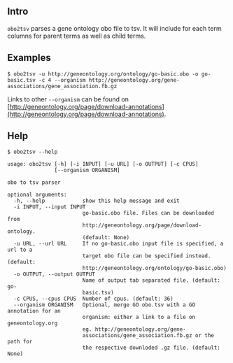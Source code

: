 ## Intro

`obo2tsv` parses a gene ontology obo file to tsv. It will include for each term columns for parent terms as well as child terms.

## Examples

```
$ obo2tsv -u http://geneontology.org/ontology/go-basic.obo -o go-basic.tsv -c 4 --organism http://geneontology.org/gene-associations/gene_association.fb.gz
```

Links to other `--organism` can be found on [http://geneontology.org/page/download-annotations](http://geneontology.org/page/download-annotations).

## Help

```
$ obo2tsv --help

usage: obo2tsv [-h] [-i INPUT] [-u URL] [-o OUTPUT] [-c CPUS]
               [--organism ORGANISM]

obo to tsv parser

optional arguments:
  -h, --help            show this help message and exit
  -i INPUT, --input INPUT
                        go-basic.obo file. Files can be downloaded from
                        http://geneontology.org/page/download-ontology.
                        (default: None)
  -u URL, --url URL     If no go-basic.obo input file is specified, a url to a
                        target obo file can be specified instead. (default:
                        http://geneontology.org/ontology/go-basic.obo)
  -o OUTPUT, --output OUTPUT
                        Name of output tab separated file. (default: go-
                        basic.tsv)
  -c CPUS, --cpus CPUS  Number of cpus. (default: 36)
  --organism ORGANISM   Optional, merge GO obo.tsv with a GO annotation for an
                        organism: either a link to a file on geneontology.org
                        eg. http://geneontology.org/gene-
                        associations/gene_association.fb.gz or the path for
                        the respective downloded .gz file. (default: None)
```
